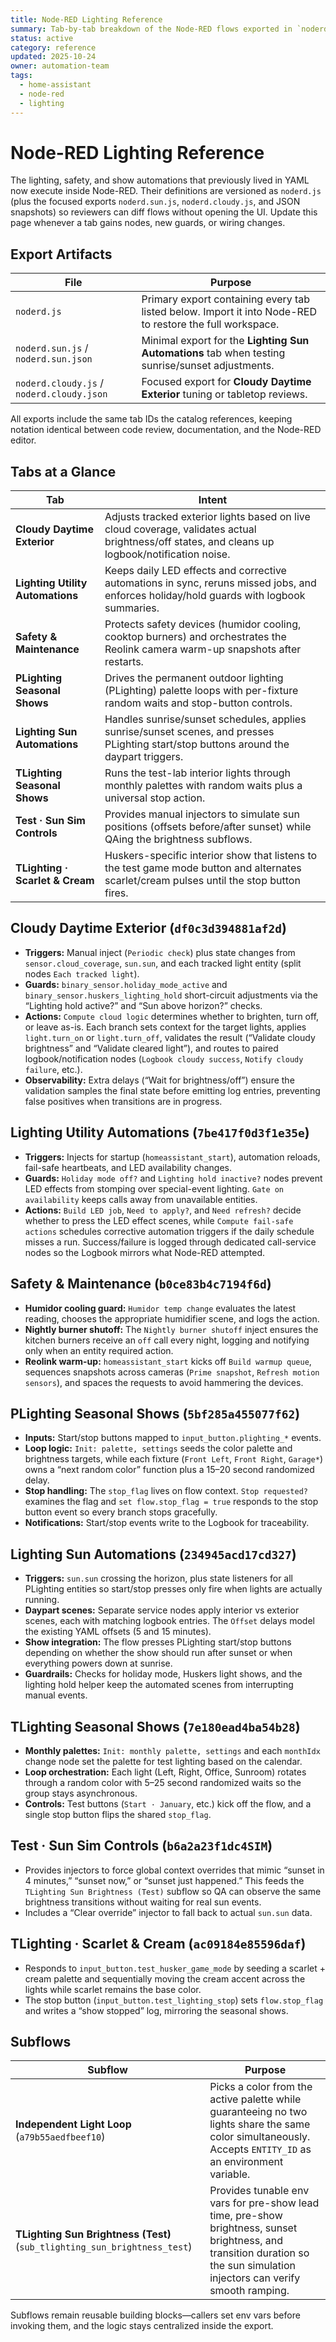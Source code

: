 ```yaml
---
title: Node-RED Lighting Reference
summary: Tab-by-tab breakdown of the Node-RED flows exported in `noderd.js` and its variants.
status: active
category: reference
updated: 2025-10-24
owner: automation-team
tags:
  - home-assistant
  - node-red
  - lighting
---
```


# Node-RED Lighting Reference

The lighting, safety, and show automations that previously lived in YAML now execute inside
Node-RED. Their definitions are versioned as `noderd.js` (plus the focused exports
`noderd.sun.js`, `noderd.cloudy.js`, and JSON snapshots) so reviewers can diff flows without
opening the UI. Update this page whenever a tab gains nodes, new guards, or wiring changes.

## Export Artifacts

| File | Purpose |
| --- | --- |
| `noderd.js` | Primary export containing every tab listed below. Import it into Node-RED to restore the full workspace. |
| `noderd.sun.js` / `noderd.sun.json` | Minimal export for the **Lighting Sun Automations** tab when testing sunrise/sunset adjustments. |
| `noderd.cloudy.js` / `noderd.cloudy.json` | Focused export for **Cloudy Daytime Exterior** tuning or tabletop reviews. |

All exports include the same tab IDs the catalog references, keeping notation identical between
code review, documentation, and the Node-RED editor.

## Tabs at a Glance

| Tab | Intent |
| --- | --- |
| **Cloudy Daytime Exterior** | Adjusts tracked exterior lights based on live cloud coverage, validates actual brightness/off states, and cleans up logbook/notification noise. |
| **Lighting Utility Automations** | Keeps daily LED effects and corrective automations in sync, reruns missed jobs, and enforces holiday/hold guards with logbook summaries. |
| **Safety & Maintenance** | Protects safety devices (humidor cooling, cooktop burners) and orchestrates the Reolink camera warm-up snapshots after restarts. |
| **PLighting Seasonal Shows** | Drives the permanent outdoor lighting (PLighting) palette loops with per-fixture random waits and stop-button controls. |
| **Lighting Sun Automations** | Handles sunrise/sunset schedules, applies sunrise/sunset scenes, and presses PLighting start/stop buttons around the daypart triggers. |
| **TLighting Seasonal Shows** | Runs the test-lab interior lights through monthly palettes with random waits plus a universal stop action. |
| **Test · Sun Sim Controls** | Provides manual injectors to simulate sun positions (offsets before/after sunset) while QAing the brightness subflows. |
| **TLighting · Scarlet & Cream** | Huskers-specific interior show that listens to the test game mode button and alternates scarlet/cream pulses until the stop button fires. |

## Cloudy Daytime Exterior (`df0c3d394881af2d`)

- **Triggers:** Manual inject (`Periodic check`) plus state changes from `sensor.cloud_coverage`,
  `sun.sun`, and each tracked light entity (split nodes `Each tracked light`).
- **Guards:** `binary_sensor.holiday_mode_active` and
  `binary_sensor.huskers_lighting_hold` short-circuit adjustments via the “Lighting hold active?”
  and “Sun above horizon?” checks.
- **Actions:** `Compute cloud logic` determines whether to brighten, turn off, or leave as-is.
  Each branch sets context for the target lights, applies `light.turn_on` or `light.turn_off`,
  validates the result (“Validate cloudy brightness” and “Validate cleared light”), and routes to
  paired logbook/notification nodes (`Logbook cloudy success`, `Notify cloudy failure`, etc.).
- **Observability:** Extra delays (“Wait for brightness/off”) ensure the validation samples the
  final state before emitting log entries, preventing false positives when transitions are in
  progress.

## Lighting Utility Automations (`7be417f0d3f1e35e`)

- **Triggers:** Injects for startup (`homeassistant_start`), automation reloads, fail-safe
  heartbeats, and LED availability changes.
- **Guards:** `Holiday mode off?` and `Lighting hold inactive?` nodes prevent LED effects from
  stomping over special-event lighting. `Gate on availability` keeps calls away from unavailable
  entities.
- **Actions:** `Build LED job`, `Need to apply?`, and `Need refresh?` decide whether to press the
  LED effect scenes, while `Compute fail-safe actions` schedules corrective automation triggers if
  the daily schedule misses a run. Success/failure is logged through dedicated call-service nodes
  so the Logbook mirrors what Node-RED attempted.

## Safety & Maintenance (`b0ce83b4c7194f6d`)

- **Humidor cooling guard:** `Humidor temp change` evaluates the latest reading, chooses the
  appropriate humidifier scene, and logs the action.
- **Nightly burner shutoff:** The `Nightly burner shutoff` inject ensures the kitchen burners
  receive an `off` call every night, logging and notifying only when an entity required action.
- **Reolink warm-up:** `homeassistant_start` kicks off `Build warmup queue`, sequences snapshots
  across cameras (`Prime snapshot`, `Refresh motion sensors`), and spaces the requests to avoid
  hammering the devices.

## PLighting Seasonal Shows (`5bf285a455077f62`)

- **Inputs:** Start/stop buttons mapped to `input_button.plighting_*` events.
- **Loop logic:** `Init: palette, settings` seeds the color palette and brightness targets,
  while each fixture (`Front Left`, `Front Right`, `Garage*`) owns a “next random color” function
  plus a 15–20 second randomized delay.
- **Stop handling:** The `stop_flag` lives on flow context. `Stop requested?` examines the flag and
  `set flow.stop_flag = true` responds to the stop button event so every branch stops gracefully.
- **Notifications:** Start/stop events write to the Logbook for traceability.

## Lighting Sun Automations (`234945acd17cd327`)

- **Triggers:** `sun.sun` crossing the horizon, plus state listeners for all PLighting entities so
  start/stop presses only fire when lights are actually running.
- **Daypart scenes:** Separate service nodes apply interior vs exterior scenes, each with matching
  logbook entries. The `Offset` delays model the existing YAML offsets (5 and 15 minutes).
- **Show integration:** The flow presses PLighting start/stop buttons depending on whether the
  show should run after sunset or when everything powers down at sunrise.
- **Guardrails:** Checks for holiday mode, Huskers light shows, and the lighting hold helper keep
  the automated scenes from interrupting manual events.

## TLighting Seasonal Shows (`7e180ead4ba54b28`)

- **Monthly palettes:** `Init: monthly palette, settings` and each `monthIdx` change node set the
  palette for test lighting based on the calendar.
- **Loop orchestration:** Each light (Left, Right, Office, Sunroom) rotates through a random color
  with 5–25 second randomized waits so the group stays asynchronous.
- **Controls:** Test buttons (`Start · January`, etc.) kick off the flow, and a single stop button
  flips the shared `stop_flag`.

## Test · Sun Sim Controls (`b6a2a23f1dc4SIM`)

- Provides injectors to force global context overrides that mimic “sunset in 4 minutes,” “sunset
  now,” or “sunset just happened.” This feeds the `TLighting Sun Brightness (Test)` subflow so
  QA can observe the same brightness transitions without waiting for real sun events.
- Includes a “Clear override” injector to fall back to actual `sun.sun` data.

## TLighting · Scarlet & Cream (`ac09184e85596daf`)

- Responds to `input_button.test_husker_game_mode` by seeding a scarlet + cream palette and
  sequentially moving the cream accent across the lights while scarlet remains the base color.
- The stop button (`input_button.test_lighting_stop`) sets `flow.stop_flag` and writes a “show
  stopped” log, mirroring the seasonal shows.

## Subflows

| Subflow | Purpose |
| --- | --- |
| **Independent Light Loop** (`a79b55aedfbeef10`) | Picks a color from the active palette while guaranteeing no two lights share the same color simultaneously. Accepts `ENTITY_ID` as an environment variable. |
| **TLighting Sun Brightness (Test)** (`sub_tlighting_sun_brightness_test`) | Provides tunable env vars for pre-show lead time, pre-show brightness, sunset brightness, and transition duration so the sun simulation injectors can verify smooth ramping. |

Subflows remain reusable building blocks—callers set env vars before invoking them, and the logic
stays centralized inside the export.
